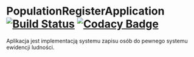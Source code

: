 # PopulationRegisterApplication [![Build Status](https://travis-ci.org/s20157-pj/prg2JavaPROJECT.svg?branch=master)](https://travis-ci.org/s20157-pj/prg2JavaPROJECT) [![Codacy Badge](https://api.codacy.com/project/badge/Grade/100fa4372c004091b56ae22724b38b68)](https://app.codacy.com/manual/s20157-pj/prg2JavaPROJECT?utm_source=github.com&utm_medium=referral&utm_content=s20157-pj/prg2JavaPROJECT&utm_campaign=Badge_Grade_Dashboard)
Aplikacja jest implementacją systemu zapisu osób do pewnego systemu ewidencji ludności.
